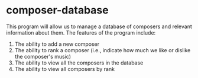 # composer-database

This program will allow us to manage a database of composers and relevant information about them. The features of the program include:

1. The ability to add a new composer
2. The ability to rank a composer (i.e., indicate how much we like or dislike the composer's music)
3. The ability to view all the composers in the database
4. The ability to view all composers by rank
